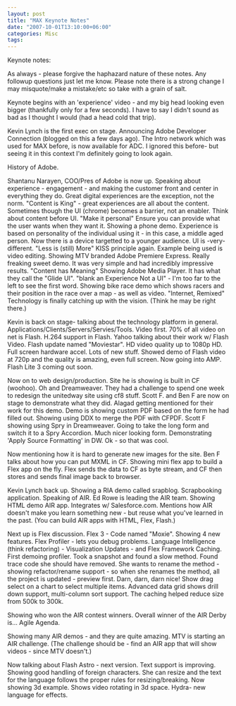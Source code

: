 ```yaml
---
layout: post
title: "MAX Keynote Notes"
date: "2007-10-01T13:10:00+06:00"
categories: Misc 
tags: 
---
```


Keynote notes:

As always - please forgive the haphazard nature of these notes. Any followup questions just let me know. Please note there is a strong change I may misquote/make a mistake/etc so take with a grain of salt.

Keynote begins with an 'experience' video - and my big head looking even bigger (thankfully only for a few seconds). I have to say I didn't sound as bad as I thought I would (had a head cold that trip).
<!--more-->
Kevin Lynch is the first exec on stage. Announcing Adobe Developer Connection (blogged on this a few days ago). The Intro network which was used for MAX before, is now available for ADC. I ignored this before- but seeing it in this context I'm definitely going to look again.

History of Adobe. 

Shantanu Narayen, COO/Pres of Adobe is now up. Speaking about experience - engagement - and making the customer front and center in everything they do. Great digital experiences are the exception, not the norm. "Content is King" - great experiences are all about the content. Sometimes though the UI (chrome) becomes a barrier, not an enabler. Think about content before UI. "Make it personal" Ensure you can provide what the user wants when they want it. Showing a phone demo. Experience is based on personality of the individual using it - in this case, a middle aged person. Now there is a device targetted to a younger audience. UI is -very- different. "Less is (still) More" KISS principle again. Example being used is video editing. Showing MTV branded Adobe Premiere Express. Really freaking sweet demo. It was very simple and had incredibly impressive results. "Content has Meaning" Showing Adobe Media Player. It has what they call the "Glide UI". "blank an Experience Not a UI" - I'm too far to the left to see the first word. Showing bike race demo which shows racers and their position in the race over a map - as well as video. "Internet, Remixed" Technology is finally catching up with the vision. (Think he may be right there.) 

Kevin is back on stage- talking about the technology platform in general. Applications/Clients/Servers/Servies/Tools. Video first. 70% of all video on net is Flash. H.264 support in Flash. Yahoo talking about their work w/ Flash Video. Flash update named "Moviestar". HD video quality up to 1080p HD. Full screen hardware accel. Lots of new stuff. Showed demo of Flash video at 720p and the quality is amazing, even full screen. Now going into AMP. Flash Lite 3 coming out soon. 

Now on to web design/production. Site he is showing is built in CF (woohoo). Oh and Dreamweaver. They had a challenge to spend one week to redesign the unitedway site using cf8 stuff. Scott F. and Ben F are now on stage to demonstrate what they did. Alagad getting mentioned for their work for this demo. Demo is showing custom PDF based on the form he had filled out. Showing using DDX to merge the PDF with CFPDF. Scott F showing using Spry in Dreamweaver. Going to take the long form and switch it to a Spry Accordion. Much nicer looking form. Demonstrating 'Apply Source Formatting' in DW. Ok - so that was cool. 

Now mentioning how it is hard to generate new images for the site. Ben F talks about how you can put MXML in CF. Showing mini flex app to build a Flex app on the fly. Flex sends the data to CF as byte stream, and CF then stores and sends final image back to browser. 

Kevin Lynch back up. Showing a RIA demo called srapblog. Scrapbooking application. Speaking of AIR. Ed Rowe is leading  the AIR team. Showing HTML demo AIR app. Integrates w/ Salesforce.com. Mentions how AIR doesn't make you learn something new - but reuse what you've learned in the past. (You can build AIR apps with HTML, Flex, Flash.) 

Next up is Flex discussion. Flex 3 - Code named "Moxie". Showing 4 new features. Flex Profiler - lets you debug problems. Language Intelligence (think refactoring) - Visualization Updates - and Flex Framework Caching. First demoing profiler. Took a snapshot and found a slow method. Found trace code she should have removed. She wants to rename the method - showing refactor/rename support - so when she renames the method, all the project is updated - preview first. Darn, darn, darn nice! Show drag select on a chart to select multiple items. Advanced data grid shows drill down support, multi-column sort support. The caching helped reduce size from 500k to 300k. 

Showing who won the AIR contest winners. Overall winner of the AIR Derby is... Agile Agenda. 

Showing many AIR demos - and they are quite amazing. MTV is starting an AIR challenge. (The challenge should be - find an AIR app that will show videos - since MTV doesn't.) 

Now talking about Flash Astro - next version. Text support is improving. Showing good handling of foreign characters. She can  resize and the text for the language follows the proper rules for resizing/breaking. Now showing 3d example. Shows video rotating in 3d space. Hydra- new language for effects.